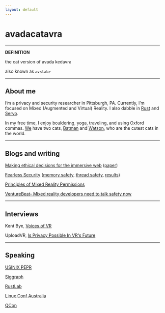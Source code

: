 ```yaml
---
layout: default
---
```


# avadacatavra

---
**DEFINITION**

  the cat version of avada kedavra

  also known as `av<tab>`

---

## About me

I’m a privacy and security researcher in Pittsburgh, PA. Currently, I’m focused on Mixed (Augmented and Virtual) Reality. I also dabble in [Rust](https://rustlang.org) and [Servo](https://servo.org).

In my free time, I enjoy bouldering, yoga, traveling, and using Oxford commas.  [We](https://ricky.hosfelt.io) have two cats, [Batman](./assets/batman.jpg) and [Watson](./assets/watson.jpeg), who are the cutest cats in the world.

---


## Blogs and writing

[Making ethical decisions for the immersive web](https://blog.mozvr.com/making-ethiical-decisions/) ([paper](https://arxiv.org/abs/1905.06995))

[Fearless Security](https://hacks.mozilla.org/category/fearless-security/) ([memory safety](https://hacks.mozilla.org/2019/01/fearless-security-memory-safety/), [thread safety](https://hacks.mozilla.org/2019/02/fearless-security-thread-safety/), [results](https://hacks.mozilla.org/2019/02/rewriting-a-browser-component-in-rust/))

[Principles of Mixed Reality Permissions](https://blog.mozvr.com/principles-of-mixed-reality-permissions/)

[VentureBeat- Mixed reality developers need to talk safety now](https://venturebeat.com/2019/09/23/mixed-reality-developers-need-to-talk-safety-now-before-apologizing-later/)

---

## Interviews

Kent Bye, [Voices of VR](https://www.stitcher.com/podcast/kent-bye/voices-of-vr/e/57346818)

UploadVR, [Is Privacy Possible In VR's Future](https://www.youtube.com/watch?reload=9&v=4tJB3OS9RjQ)

---

## Speaking

[USINIX PEPR](https://www.usenix.org/conference/pepr19/presentation/hosfelt)

[Siggraph](https://s2019.siggraph.org/presentation/?id=gensub_382&sess=sess209)

[RustLab](https://www.rustlab.it/)

[Linux Conf Australia](https://archive.org/details/lca2019-MR_Security_Learning_from_IoTs_Mistakes)

[QCon](https://qconsf.com/sf2018/presentation/most-secure-program-one-doesn%E2%80%99t-exist)

